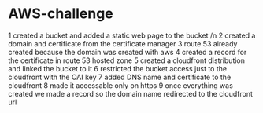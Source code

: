 # AWS-challenge

1 created a bucket and added a static web page to the bucket /n
2 created a domain and certificate from the certificate manager 
3 route 53 already created because the domain was created with aws
4 created a record for the certificate in route 53 hosted zone
5 created a cloudfront distribution and linked the bucket to it
6 restricted the bucket access just to the cloudfront with the OAI key
7 added DNS name and certificate to the cloudfront
8 made it accessable only on https
9 once everything was created we made a record so the domain name redirected to the cloudfront url
